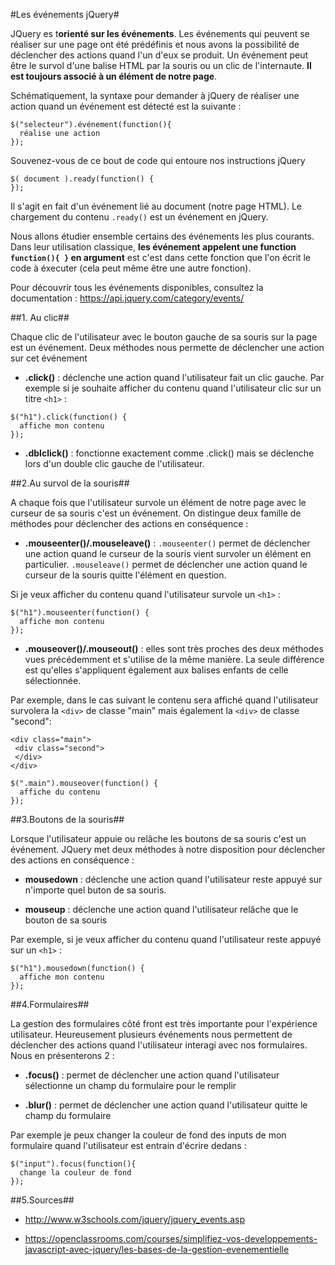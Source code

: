 #Les événements jQuery#

JQuery es t**orienté sur les événements**. Les événements qui peuvent se réaliser sur une page ont été prédéfinis et nous avons la possibilité de déclencher des actions quand l'un d'eux se produit. Un événement peut être le survol d'une balise HTML par la souris ou un clic de l'internaute. **Il est toujours associé à un élément de notre page**.

Schématiquement, la syntaxe pour demander à jQuery de réaliser une action quand un événement est détecté est la suivante :

```
$("selecteur").événement(function(){
  réalise une action
});

```
Souvenez-vous de ce bout de code qui entoure nos instructions jQuery

```
$( document ).ready(function() {
});

```
Il s'agit en fait d'un événement lié au document (notre page HTML). Le chargement du contenu ```.ready()``` est un événement en jQuery.

Nous allons étudier ensemble certains des événements les plus courants. Dans leur utilisation classique, **les événement appelent une function ```function(){ }``` en argument** est c'est dans cette fonction que l'on écrit le code à éxecuter (cela peut même être une autre fonction).

 Pour découvrir tous les événements disponibles, consultez la documentation : https://api.jquery.com/category/events/

##1\. Au clic##

Chaque clic de l'utilisateur avec le bouton gauche de sa souris sur la page est un événement. Deux méthodes nous permette de déclencher une action sur cet événement

- **.click()** : déclenche une action quand l'utilisateur fait un clic gauche. Par exemple si je souhaite afficher du contenu quand l'utilisateur clic sur un titre ```<h1>``` :

```
$("h1").click(function() {
  affiche mon contenu
});

```

- **.dblclick()** : fonctionne exactement comme .click() mais se déclenche lors d'un double clic gauche de l'utilisateur.

##2\.Au survol de la souris##

A chaque fois que l'utilisateur survole un élément de notre page avec le curseur de sa souris c'est un événement. On distingue deux famille de méthodes pour déclencher des actions en conséquence :

- **.mouseenter()/.mouseleave()** : ```.mouseenter()``` permet de déclencher une action quand le curseur de la souris vient survoler un élément en particulier. ```.mouseleave()``` permet de déclencher une action quand le curseur de la souris quitte l'élément en question.

Si je veux afficher du contenu quand l'utilisateur survole un ```<h1>``` :

```
$("h1").mouseenter(function() {
  affiche mon contenu
});

```

- **.mouseover()/.mouseout()** : elles sont très proches des deux méthodes vues précédemment et s'utilise de la même manière. La seule différence est qu'elles s'appliquent également aux balises enfants de celle sélectionnée.

Par exemple, dans le cas suivant le contenu sera affiché quand l'utilisateur survolera la ```<div>``` de classe "main" mais également la ```<div>``` de classe "second":

```
<div class="main">
 <div class="second">
 </div>
</div>

```

```
$(".main").mouseover(function() {
  affiche du contenu
});

```

##3\.Boutons de la souris##

Lorsque l'utilisateur appuie ou relâche les boutons de sa souris c'est un événement. JQuery met deux méthodes à notre disposition pour déclencher des actions en conséquence :

- **mousedown** : déclenche une action quand l'utilisateur reste appuyé sur n'importe quel buton de sa souris.

- **mouseup** : déclenche une action quand l'utilisateur relâche que le bouton de sa souris

Par exemple, si je veux afficher du contenu quand l'utilisateur reste appuyé sur un ```<h1>``` :

```
$("h1").mousedown(function() {
  affiche mon contenu
});

```

##4\.Formulaires##

La gestion des formulaires côté front est très importante pour l'expérience utilisateur. Heureusement plusieurs événements nous permettent de déclencher des actions quand l'utilisateur interagi avec nos formulaires. Nous en présenterons 2 :

- **.focus()** : permet de déclencher une action quand l'utilisateur sélectionne un champ du formulaire pour le remplir

- **.blur()** : permet de déclencher une action quand l'utilisateur quitte le champ du formulaire

Par exemple je peux changer la couleur de fond des inputs de mon formulaire quand l'utilisateur est entrain d'écrire dedans :

```
$("input").focus(function(){
  change la couleur de fond
});

```

##5\.Sources##

- http://www.w3schools.com/jquery/jquery_events.asp

- https://openclassrooms.com/courses/simplifiez-vos-developpements-javascript-avec-jquery/les-bases-de-la-gestion-evenementielle
